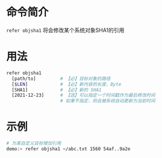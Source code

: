 # 命令简介 

`refer objsha1` 将会修改某个系统对象SHA1的引用

# 用法

```bash
refer objsha1 
  [path/to]         # 【必】目标对象的路径
  [$LEN]            # 【必】新内容的长度，Byte
  [SHA1]            # 【必】新的 SHA1
  [2021-12-23]      # 【选】可以指定一个时间戳作为最后修改时间
                    # 如果不指定，则会被系统自动更新为当前时间
```

# 示例
    
```bash
# 为某自定义目标增加引用
demo:> refer objsha1 ~/abc.txt 1560 54af..9a2e
```
